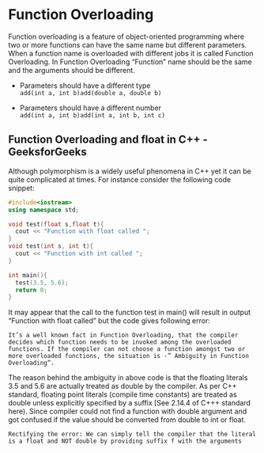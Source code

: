# **Function Overloading**

Function overloading is a feature of object-oriented programming where two or more functions can have the same name but different parameters. When a function name is overloaded with different jobs it is called Function Overloading. In Function Overloading “Function” name should be the same and the arguments should be different. 

- Parameters should have a different type<br/>
``add(int a, int b)add(double a, double b)``

- Parameters should have a different number<br/>
``add(int a, int b)add(int a, int b, int c)``

## **Function Overloading and float in C++ - GeeksforGeeks**

Although polymorphism is a widely useful phenomena in C++ yet it can be quite complicated at times. For instance consider the following code snippet:

```cpp
#include<iostream>
using namespace std;

void test(float s,float t){    
  cout << "Function with float called ";
}
void test(int s, int t){    
  cout << "Function with int called ";
}

int main(){    
  test(3.5, 5.6);   
  return 0;
}
```

It may appear that the call to the function test in main() will result in output “Function with float called” but the code gives following error:

`It’s a well known fact in Function Overloading, that the compiler decides which function needs to be invoked among the overloaded functions. If the compiler can not choose a function amongst two or more overloaded functions, the situation is -” Ambiguity in Function Overloading”.`

The reason behind the ambiguity in above code is that the floating literals 3.5 and 5.6 are actually treated as double by the compiler. As per C++ standard, floating point literals (compile time constants) are treated as double unless explicitly specified by a suffix [See 2.14.4 of C+++ standard here). Since compiler could not find a function with double argument and got confused if the value should be converted from double to int or float.

`Rectifying the error: We can simply tell the compiler that the literal is a float and NOT double by providing suffix f with the arguments`